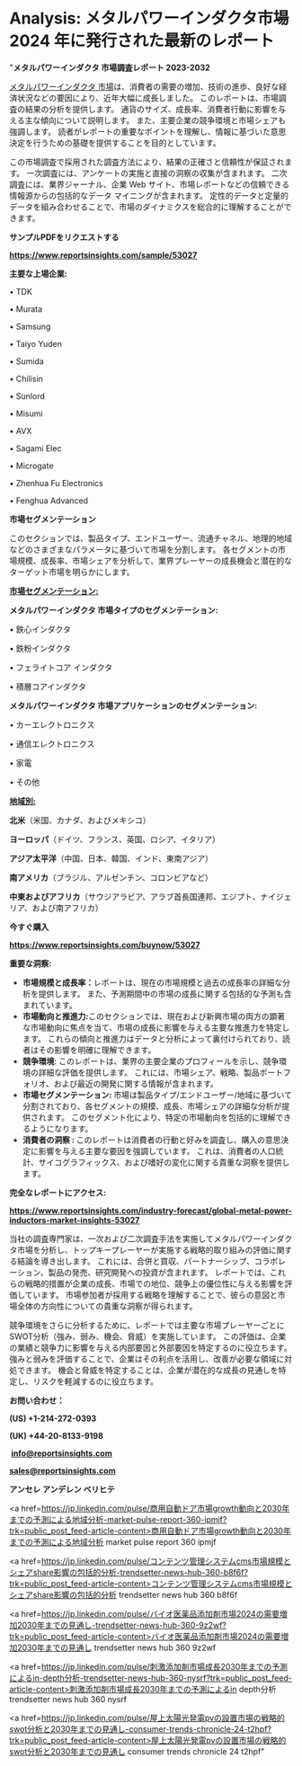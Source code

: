 # Analysis: メタルパワーインダクタ市場 2024 年に発行された最新のレポート

"<strong>メタルパワーインダクタ 市場調査レポート 2023-2032</strong>

<a href=https://www.reportsinsights.com/sample/53027>メタルパワーインダクタ 市場</a>は、消費者の需要の増加、技術の進歩、良好な経済状況などの要因により、近年大幅に成長しました。 このレポートは、市場調査の結果の分析を提供します。 通貨のサイズ、成長率、消費者行動に影響を与える主な傾向について説明します。 また、主要企業の競争環境と市場シェアも強調します。 読者がレポートの重要なポイントを理解し、情報に基づいた意思決定を行うための基礎を提供することを目的としています。

この市場調査で採用された調査方法により、結果の正確さと信頼性が保証されます。 一次調査には、アンケートの実施と直接の洞察の収集が含まれます。 二次調査には、業界ジャーナル、企業 Web サイト、市場レポートなどの信頼できる情報源からの包括的なデータ マイニングが含まれます。 定性的データと定量的データを組み合わせることで、市場のダイナミクスを総合的に理解することができます。

<strong><b>サンプルPDFをリクエストする</b></strong>

<a href=https://www.reportsinsights.com/sample/53027><strong><u>https://www.reportsinsights.com/sample/53027</u></strong></a>

<strong>主要な上場企業:</strong>

• TDK

• Murata

• Samsung

• Taiyo Yuden

• Sumida

• Chilisin

• Sunlord

• Misumi

• AVX

• Sagami Elec

• Microgate

• Zhenhua Fu Electronics

• Fenghua Advanced

<strong>市場セグメンテーション</strong>

このセクションでは、製品タイプ、エンドユーザー、流通チャネル、地理的地域などのさまざまなパラメータに基づいて市場を分割します。 各セグメントの市場規模、成長率、市場シェアを分析して、業界プレーヤーの成長機会と潜在的なターゲット市場を明らかにします。

<strong><u>市場セグメンテーション</u></strong><strong><u>:</u></strong>

<strong>メタルパワーインダクタ 市場タイプのセグメンテーション:</strong>

• 鉄心インダクタ

• 鉄粉インダクタ

• フェライトコア インダクタ

• 積層コアインダクタ

<strong>メタルパワーインダクタ 市場アプリケーションのセグメンテーション:</strong>

• カーエレクトロニクス

• 通信エレクトロニクス

• 家電

• その他

<strong><u>地域別</u></strong><strong><u>:</u></strong>

<strong>北米</strong>（米国、カナダ、およびメキシコ）

<strong>ヨーロッパ</strong>（ドイツ、フランス、英国、ロシア、イタリア）

<strong>アジア太平洋</strong>（中国、日本、韓国、インド、東南アジア）

<strong>南アメリカ</strong>（ブラジル、アルゼンチン、コロンビアなど）

<strong>中東およびアフリカ</strong>（サウジアラビア、アラブ首長国連邦、エジプト、ナイジェリア、および南アフリカ）

<strong>今すぐ購入</strong>

<a href=https://www.reportsinsights.com/buynow/53027><strong><u>https://www.reportsinsights.com/buynow/53027</u></strong></a>

<strong>重要な洞察:</strong>
<ul>
  <li><strong>市場規模と成長率：</strong>レポートは、現在の市場規模と過去の成長率の詳細な分析を提供します。 また、予測期間中の市場の成長に関する包括的な予測も含まれています。</li>
  <li><strong>市場動向と推進力:</strong>このセクションでは、現在および新興市場の両方の顕著な市場動向に焦点を当て、市場の成長に影響を与える主要な推進力を特定します。 これらの傾向と推進力はデータと分析によって裏付けられており、読者はその影響を明確に理解できます。</li>
  <li><strong>競争環境</strong>: このレポートは、業界の主要企業のプロフィールを示し、競争環境の詳細な評価を提供します。 これには、市場シェア、戦略、製品ポートフォリオ、および最近の開発に関する情報が含まれます。</li>
  <li><strong>市場セグメンテーション: </strong>市場は製品タイプ/エンドユーザー/地域に基づいて分割されており、各セグメントの規模、成長、市場シェアの詳細な分析が提供されます。 このセグメント化により、特定の市場動向を包括的に理解できるようになります。</li>
  <li><strong>消費者の洞察 : </strong>このレポートは消費者の行動と好みを調査し、購入の意思決定に影響を与える主要な要因を強調しています。 これは、消費者の人口統計、サイコグラフィックス、および嗜好の変化に関する貴重な洞察を提供します。</li>
</ul>
<strong>完全なレポートにアクセス:</strong>

<a href=https://www.reportsinsights.com/industry-forecast/global-metal-power-inductors-market-insights-53027><strong><u><b>https://www.reportsinsights.com/industry-forecast/global-metal-power-inductors-market-insights-53027</b></u></strong></a>

当社の調査専門家は、一次および二次調査手法を実施してメタルパワーインダクタ市場を分析し、トップキープレーヤーが実施する戦略的取り組みの評価に関する結論を導き出します。 これには、合併と買収、パートナーシップ、コラボレーション、製品の発売、研究開発への投資が含まれます。 レポートでは、これらの戦略的措置が企業の成長、市場での地位、競争上の優位性に与える影響を評価しています。 市場参加者が採用する戦略を理解することで、彼らの意図と市場全体の方向性についての貴重な洞察が得られます。

競争環境をさらに分析するために、レポートでは主要な市場プレーヤーごとにSWOT分析（強み、弱み、機会、脅威）を実施しています。 この評価は、企業の業績と競争力に影響を与える内部要因と外部要因を特定するのに役立ちます。 強みと弱みを評価することで、企業はその利点を活用し、改善が必要な領域に対処できます。 機会と脅威を特定することは、企業が潜在的な成長の見通しを特定し、リスクを軽減するのに役立ちます。

<strong>お問い合わせ：</strong>

<strong>(US) +1-214-272-0393</strong>

<strong>(UK) +44-20-8133-9198</strong>

<strong> </strong><a href=info@reportsinsights.com><strong><u>info@reportsinsights.com</u></strong></a>

<a href=sales@reportsinsights.com><strong><u>sales@reportsinsights.com</u></strong></a>

<strong>アンセレ アンデレン ベリヒテ</strong>

<a href=https://jp.linkedin.com/pulse/商用自動ドア市場growth動向と2030年までの予測による地域分析-market-pulse-report-360-ipmjf?trk=public_post_feed-article-content>商用自動ドア市場growth動向と2030年までの予測による地域分析 market pulse report 360 ipmjf</a>

<a href=https://jp.linkedin.com/pulse/コンテンツ管理システムcms市場規模とシェアshare影響の包括的分析-trendsetter-news-hub-360-b8f6f?trk=public_post_feed-article-content>コンテンツ管理システムcms市場規模とシェアshare影響の包括的分析 trendsetter news hub 360 b8f6f</a>

<a href=https://jp.linkedin.com/pulse/バイオ医薬品添加剤市場2024の需要増加2030年までの見通し-trendsetter-news-hub-360-9z2wf?trk=public_post_feed-article-content>バイオ医薬品添加剤市場2024の需要増加2030年までの見通し trendsetter news hub 360 9z2wf</a>

<a href=https://jp.linkedin.com/pulse/刺激添加剤市場成長2030年までの予測によるin-depth分析-trendsetter-news-hub-360-nysrf?trk=public_post_feed-article-content>刺激添加剤市場成長2030年までの予測によるin depth分析 trendsetter news hub 360 nysrf</a>

<a href=https://jp.linkedin.com/pulse/屋上太陽光発電pvの設置市場の戦略的swot分析と2030年までの見通し-consumer-trends-chronicle-24-t2hpf?trk=public_post_feed-article-content>屋上太陽光発電pvの設置市場の戦略的swot分析と2030年までの見通し consumer trends chronicle 24 t2hpf</a>"
